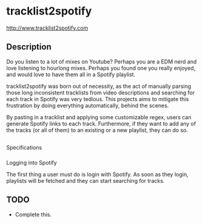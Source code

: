 # tracklist2spotify

http://www.tracklist2spotify.com

## Description

Do you listen to a lot of mixes on Youtube? Perhaps you are a EDM nerd and love listening to hourlong mixes. Perhaps you found one you really enjoyed, and would love to have them all in a Spotify playlist.

tracklist2spotify was born out of necessity, as the act of manually parsing those long inconsistent tracklists from video descriptions and searching for each track in Spotify was very tedious. This projects aims to mitigate this frustration by doing everything automatically, behind the scenes.

By pasting in a tracklist and applying some customizable regex, users can generate Spotify links to each track. Furthermore, if they want to add any of the tracks (or all of them) to an existing or a new playlist, they can do so.

##

Specifications

###

Logging into Spotify

The first thing a user must do is login with Spotify. As soon as they login, playlists will be fetched and they can start searching for tracks.

## TODO

* Complete this.